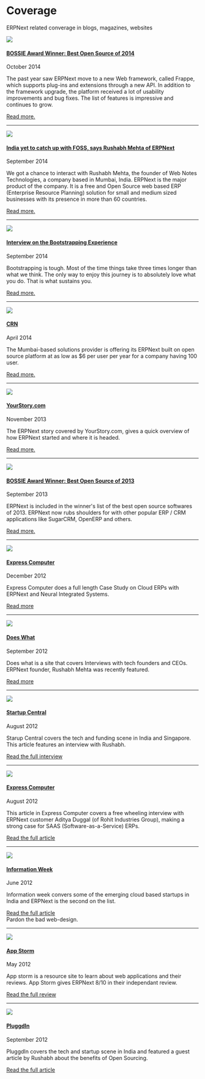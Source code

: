 # Coverage

<p class="lead">ERPNext related converage in blogs, magazines, websites</p>

<div class="media frappe-coverage">
	<a class="pull-left" href="http://www.infoworld.com/article/2688073/applications/applications-164721-bossie-awards-2014-the-best-open-source-applications.html" target="_blank">
		<img class="media-object" src="/assets/frappe_io/images/frappe/bossie-2014.jpg">
	</a>
	<div class="media-body">
		<a href="http://www.infoworld.com/article/2688073/applications/applications-164721-bossie-awards-2014-the-best-open-source-applications.html" target="_blank">
			<h4 class="media-heading">BOSSIE Award Winner: Best Open Source of 2014</h4></a>
		<p class="text-muted">October 2014</p>
		<p>The past year saw ERPNext move to a new Web framework, called Frappe, which supports plug-ins and extensions through a new API. In addition to the framework upgrade, the platform received a lot of usability improvements and bug fixes. The list of features is impressive and continues to grow.</p>
		<p><a href="http://www.infoworld.com/article/2688073/applications/applications-164721-bossie-awards-2014-the-best-open-source-applications.html" target="_blank">Read more.</a></p>
	</div>
</div>
<hr>
<div class="media frappe-coverage">
	<a class="pull-left" href="http://www.themukt.com/2014/09/19/india-yet-catch-foss-says-rushabh-mehta-erpnext/" target="_blank">
		<img class="media-object" src="/assets/frappe_io/images/frappe/the-mukt-340.png">
	</a>
	<div class="media-body">
		<a href="http://www.themukt.com/2014/09/19/india-yet-catch-foss-says-rushabh-mehta-erpnext/" target="_blank">
			<h4 class="media-heading">India yet to catch up with FOSS, says Rushabh Mehta of ERPNext</h4></a>
		<p class="text-muted">September 2014</p>
		<p>We got a chance to interact with Rushabh Mehta, the founder of Web Notes Technologies, a company based in Mumbai, India. ERPNext is the major product of the company. It is a free and Open Source web based ERP (Enterprise Resource Planning) solution for small and medium sized businesses with its presence in more than 60 countries.</p>
		<p><a href="http://www.themukt.com/2014/09/19/india-yet-catch-foss-says-rushabh-mehta-erpnext/" target="_blank">Read more.</a></p>
	</div>
</div>
<hr>
<div class="media frappe-coverage">
	<a class="pull-left" href="http://pn.ispirt.in/bootstrapping-is-tough-most-of-the-time-things-take-three-times-longer-than-what-we-think-the-only-way-to-enjoy-this-journey-is-to-absolutely-love-what-you-do-that-is-what-sustains-you/" target="_blank">
		<img class="media-object" src="/assets/frappe_io/images/frappe/product-nation.png">
	</a>
	<div class="media-body">
		<a href="http://pn.ispirt.in/bootstrapping-is-tough-most-of-the-time-things-take-three-times-longer-than-what-we-think-the-only-way-to-enjoy-this-journey-is-to-absolutely-love-what-you-do-that-is-what-sustains-you/" target="_blank">
			<h4 class="media-heading">Interview on the Bootstrapping Experience</h4></a>
		<p class="text-muted">September 2014</p>
		<p>Bootstrapping is tough. Most of the time things take three times longer than what we think. The only way to enjoy this journey is to absolutely love what you do. That is what sustains you.</p>
		<p><a href="http://pn.ispirt.in/bootstrapping-is-tough-most-of-the-time-things-take-three-times-longer-than-what-we-think-the-only-way-to-enjoy-this-journey-is-to-absolutely-love-what-you-do-that-is-what-sustains-you/" target="_blank">Read more.</a></p>
	</div>
</div>
<hr>
<div class="media frappe-coverage">
	<a class="pull-left" href="http://www.crn.in/news/software/2014/04/02/web-notes-technologies-counts-on-low-cost-erp" target="_blank">
		<img class="media-object" src="/assets/frappe_io/images/frappe/crn-logo.gif">
	</a>
	<div class="media-body">
		<a href="http://www.crn.in/news/software/2014/04/02/web-notes-technologies-counts-on-low-cost-erp" target="_blank">
			<h4 class="media-heading">CRN</h4></a>
		<p class="text-muted">April 2014</p>
		<p>The Mumbai-based solutions provider is offering its ERPNext built on open source platform at as low as $6 per user per year for a company having 100 user.</p>
		<p><a href="http://www.crn.in/news/software/2014/04/02/web-notes-technologies-counts-on-low-cost-erp" target="_blank">Read more.</a></p>
	</div>
</div>
<hr>
<div class="media frappe-coverage">
	<a class="pull-left" href="http://yourstory.com/2013/11/erpnext-open-source-erp/" target="_blank">
		<img class="media-object" src="/assets/frappe_io/images/frappe/your-story.png">
	</a>
	<div class="media-body">
		<a href="http://yourstory.com/2013/11/erpnext-open-source-erp/" target="_blank">
			<h4 class="media-heading">YourStory.com</h4></a>
		<p class="text-muted">November 2013</p>
		<p>The ERPNext story covered by YourStory.com, gives a quick overview of how ERPNext started and where it is headed.</p>
		<p><a href="http://yourstory.com/2013/11/erpnext-open-source-erp/" target="_blank">Read more.</a></p>
	</div>
</div>
<hr>
<div class="media frappe-coverage">
	<a class="pull-left" href="http://www.infoworld.com/slideshow/119652/bossie-awards-2013-the-best-open-source-applications-226975#slide15" target="_blank">
		<img class="media-object" src="/assets/frappe_io/images/frappe/bossie.jpeg">
	</a>
	<div class="media-body">
		<a href="http://www.infoworld.com/slideshow/119652/bossie-awards-2013-the-best-open-source-applications-226975#slide15" target="_blank">
			<h4 class="media-heading">BOSSIE Award Winner: Best Open Source of 2013</h4></a>
		<p class="text-muted">September 2013</p>
		<p>ERPNext is included in the winner's list of the best open source softwares of 2013. ERPNext now rubs shoulders for with other popular ERP / CRM applications like SugarCRM, OpenERP and others.</p>
		<p><a href="http://www.infoworld.com/slideshow/119652/bossie-awards-2013-the-best-open-source-applications-226975#slide15" target="_blank">Read more.</a></p>
	</div>
</div>
<hr>
<div class="media frappe-coverage">
	<a class="pull-left" href="http://www.expresscomputeronline.com/case-study/1085-a-walk-through-the-integrated-cloud" target="_blank">
		<img class="media-object" src="/assets/frappe_io/images/frappe/express-computer.png">
	</a>
	<div class="media-body">
		<a href="http://www.expresscomputeronline.com/case-study/1085-a-walk-through-the-integrated-cloud" target="_blank">
			<h4 class="media-heading">Express Computer</h4></a>
		<p class="text-muted">December 2012</p>
		<p>Express Computer does a full length Case Study on Cloud ERPs with ERPNext and Neural Integrated Systems.</p>
		<p><a href="http://www.expresscomputeronline.com/case-study/1085-a-walk-through-the-integrated-cloud" target="_blank">Read more</a></p>
	</div>
</div>
<hr>
<div class="media frappe-coverage">
	<a class="pull-left" href="http://doeswhat.com/2012/09/03/interview-with-rushabh-mehta-erpnext/" target="_blank">
		<img class="media-object" src="/assets/frappe_io/images/frappe/doeswhat.gif">
	</a>
	<div class="media-body">
		<a href="http://doeswhat.com/2012/09/03/interview-with-rushabh-mehta-erpnext/" target="_blank">
			<h4 class="media-heading">Does What</h4></a>
		<p class="text-muted">September 2012</p>
		<p>Does what is a site that covers Interviews with tech founders and CEOs. ERPNext founder, Rushabh Mehta was recently featured.</p>
		<p><a href="http://doeswhat.com/2012/09/03/interview-with-rushabh-mehta-erpnext/" target="_blank">Read more</a></p>
	</div>
</div>
<hr>
<div class="media frappe-coverage">
	<a class="pull-left" href="http://startupcentral.in/2012/08/quick-five-erpnext-on-its-product-upgrade-and-sales-push/" target="_blank">
		<img class="media-object" src="/assets/frappe_io/images/frappe/startup-central.png">
	</a>
	<div class="media-body">
		<a href="http://startupcentral.in/2012/08/quick-five-erpnext-on-its-product-upgrade-and-sales-push/" target="_blank">
			<h4 class="media-heading">Startup Central</h4></a>
		<p class="text-muted">August 2012</p>
		<p>Starup Central covers the tech and funding scene in India and Singapore. This article features an interview with Rushabh.</p>
		<p><a href="http://startupcentral.in/2012/08/quick-five-erpnext-on-its-product-upgrade-and-sales-push/" target="_blank">Read the full interview</a></p>
	</div>
</div>
<hr>
<div class="media frappe-coverage">
	<a class="pull-left" href="http://www.expresscomputeronline.com/index.php/features/829-saas-for-small-manufacturers" target="_blank">
		<img class="media-object" src="/assets/frappe_io/images/frappe/express-computer.png">
	</a>
	<div class="media-body">
		<a href="http://www.expresscomputeronline.com/index.php/features/829-saas-for-small-manufacturers" target="_blank">
			<h4 class="media-heading">Express Computer</h4></a>
		<p class="text-muted">August 2012</p>
		<p>This article in Express Computer covers a free wheeling interview with ERPNext customer Aditya Duggal (of Rohit Industries Group), making a strong case for SAAS (Software-as-a-Service) ERPs.</p>
		<p><a href="http://www.expresscomputeronline.com/index.php/features/829-saas-for-small-manufacturers" target="_blank">Read the full article</a></p>
	</div>
</div>
<hr>
<div class="media frappe-coverage">
	<a class="pull-left" href="http://www.informationweek.in/informationweek/news-analysis/177110/india-rise-emergence-cloud-startups/page/2" target="_blank">
		<img class="media-object" src="/assets/frappe_io/images/frappe/information-week.jpg">
	</a>
	<div class="media-body">
		<a href="http://www.informationweek.in/informationweek/news-analysis/177110/india-rise-emergence-cloud-startups/page/2" target="_blank">
			<h4 class="media-heading">Information Week</h4></a>
		<p class="text-muted">June 2012</p>
		<p>Information week convers some of the emerging cloud based startups in India and ERPNext is the second on the list.</p>
		<p><a href="http://www.informationweek.in/informationweek/news-analysis/177110/india-rise-emergence-cloud-startups/page/2" target="_blank">Read the full article</a><br>Pardon the bad web-design.</p>
	</div>
</div>
<hr>
<div class="media frappe-coverage">
	<a class="pull-left" href="http://web.appstorm.net/reviews/office/erpnext-complete-web-based-company-management/" target="_blank">
		<img class="media-object" src="/assets/frappe_io/images/frappe/appstorm.jpg">
	</a>
	<div class="media-body">
		<a href="http://web.appstorm.net/reviews/office/erpnext-complete-web-based-company-management/" target="_blank">
			<h4 class="media-heading">App Storm</h4></a>
		<p class="text-muted">May 2012</p>
		<p>App storm is a resource site to learn about web applications and their reviews. App Storm gives ERPNext 8/10 in their independant review.</p>
		<p><a href="http://web.appstorm.net/reviews/office/erpnext-complete-web-based-company-management/" target="_blank">Read the full review</a></p>
	</div>
</div>
<hr>
<div class="media frappe-coverage">
	<a class="pull-left" href="http://www.pluggd.in/open-source-erp-software-erpnext-297/" target="_blank">
		<img class="media-object" src="/assets/frappe_io/images/frappe/pluggdin.png">
	</a>
	<div class="media-body">
		<a href="http://www.pluggd.in/open-source-erp-software-erpnext-297/" target="_blank">
			<h4 class="media-heading">PluggdIn</h4></a>
		<p class="text-muted">September 2012</p>
		<p>PluggdIn covers the tech and startup scene in India and featured a guest article by Rushabh about the benefits of Open Sourcing.</p>
		<p><a href="http://www.pluggd.in/open-source-erp-software-erpnext-297/" target="_blank">Read the full article</a></p>
	</div>
</div>
